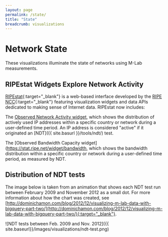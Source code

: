 ```yaml
---
layout: page
permalink: /state/
title: "State"
breadcrumb: visualizations
---
```


# Network State

These visualizations illuminate the state of networks using M-Lab measurements.

## RIPEstat Widgets Explore Network Activity

[RIPEstat](https://stat.ripe.net/){:target="_blank"} is a web-based interface developed by the [RIPE NCC](http://www.ripe.net/){:target="_blank"} featuring visualization widgets and data APIs dedicated to making sense of Internet data. RIPEstat now includes:

The [Observed Network Activity widget](https://stat.ripe.net/widget/network-activity), which shows the distribution of actively used IP addresses within a specific country or network during a user-defined time period. An IP address is considered "active" if it originated an [NDT]({{ site.basurl }}/tools/ndt/) test.

The [Observed Bandwidth Capacity widget](https://stat.ripe.net/widget/bandwidth, which shows the bandwidth distribution within a specific country or network during a user-defined time period, as measured by NDT.

## Distribution of NDT tests

The image below is taken from an animation that shows each NDT test run between February 2009 and November 2012 as a small dot. For more information about how the chart was created, see [http://dominichamon.com/blog/2012/12/visualizing-m-lab-data-with-bigquery-part-two/](http://dominichamon.com/blog/2012/12/visualizing-m-lab-data-with-bigquery-part-two/){:target="_blank"}.

![NDT tests between Feb. 2009 and Nov. 2012]({{ site.baseurl}}/images/visualizations/ndt-test.png)